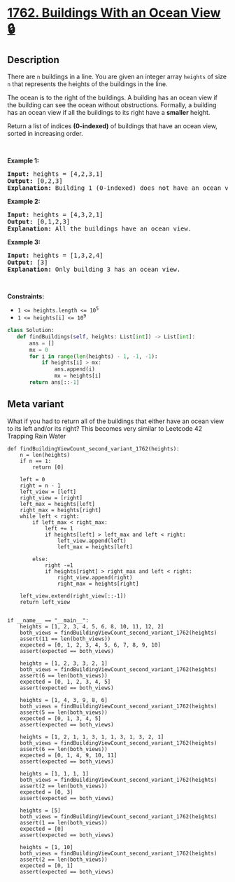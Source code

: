 # [1762. Buildings With an Ocean View 🔒](https://leetcode.com/problems/buildings-with-an-ocean-view)

## Description

<!-- description:start -->

<p>There are <code>n</code> buildings in a line. You are given an integer array <code>heights</code> of size <code>n</code> that represents the heights of the buildings in the line.</p>

<p>The ocean is to the right of the buildings. A building has an ocean view if the building can see the ocean without obstructions. Formally, a building has an ocean view if all the buildings to its right have a <strong>smaller</strong> height.</p>

<p>Return a list of indices <strong>(0-indexed)</strong> of buildings that have an ocean view, sorted in increasing order.</p>

<p>&nbsp;</p>
<p><strong class="example">Example 1:</strong></p>

<pre>
<strong>Input:</strong> heights = [4,2,3,1]
<strong>Output:</strong> [0,2,3]
<strong>Explanation:</strong> Building 1 (0-indexed) does not have an ocean view because building 2 is taller.
</pre>

<p><strong class="example">Example 2:</strong></p>

<pre>
<strong>Input:</strong> heights = [4,3,2,1]
<strong>Output:</strong> [0,1,2,3]
<strong>Explanation:</strong> All the buildings have an ocean view.
</pre>

<p><strong class="example">Example 3:</strong></p>

<pre>
<strong>Input:</strong> heights = [1,3,2,4]
<strong>Output:</strong> [3]
<strong>Explanation:</strong> Only building 3 has an ocean view.
</pre>

<p>&nbsp;</p>
<p><strong>Constraints:</strong></p>

<ul>
	<li><code>1 &lt;= heights.length &lt;= 10<sup>5</sup></code></li>
	<li><code>1 &lt;= heights[i] &lt;= 10<sup>9</sup></code></li>
</ul>

```python
class Solution:
   def findBuildings(self, heights: List[int]) -> List[int]:
       ans = []
       mx = 0
       for i in range(len(heights) - 1, -1, -1):
           if heights[i] > mx:
               ans.append(i)
               mx = heights[i]
       return ans[::-1]
```

## Meta variant
 What if you had to return all of the buildings that either have an ocean view to its left and/or its right? This becomes very similar to Leetcode 42 Trapping Rain Water
```python3
def findBuildingViewCount_second_variant_1762(heights):
    n = len(heights)
    if n == 1:
        return [0]

    left = 0
    right = n - 1
    left_view = [left]
    right_view = [right]
    left_max = heights[left]
    right_max = heights[right]
    while left < right:
        if left_max < right_max:
            left += 1
            if heights[left] > left_max and left < right:
                left_view.append(left)
                left_max = heights[left]
            
        else:
            right -=1 
            if heights[right] > right_max and left < right:
                right_view.append(right)
                right_max = heights[right]
            
    left_view.extend(right_view[::-1])
    return left_view


if __name__ == "__main__":
    heights = [1, 2, 3, 4, 5, 6, 8, 10, 11, 12, 2]
    both_views = findBuildingViewCount_second_variant_1762(heights)
    assert(11 == len(both_views))
    expected = [0, 1, 2, 3, 4, 5, 6, 7, 8, 9, 10]
    assert(expected == both_views)

    heights = [1, 2, 3, 3, 2, 1]
    both_views = findBuildingViewCount_second_variant_1762(heights)
    assert(6 == len(both_views))
    expected = [0, 1, 2, 3, 4, 5]
    assert(expected == both_views)

    heights = [1, 4, 3, 9, 8, 6]
    both_views = findBuildingViewCount_second_variant_1762(heights)
    assert(5 == len(both_views))
    expected = [0, 1, 3, 4, 5]
    assert(expected == both_views)

    heights = [1, 2, 1, 1, 3, 1, 1, 3, 1, 3, 2, 1]
    both_views = findBuildingViewCount_second_variant_1762(heights)
    assert(6 == len(both_views))
    expected = [0, 1, 4, 9, 10, 11]
    assert(expected == both_views)

    heights = [1, 1, 1, 1]
    both_views = findBuildingViewCount_second_variant_1762(heights)
    assert(2 == len(both_views))
    expected = [0, 3]
    assert(expected == both_views)

    heights = [5]
    both_views = findBuildingViewCount_second_variant_1762(heights)
    assert(1 == len(both_views))
    expected = [0]
    assert(expected == both_views)

    heights = [1, 10]
    both_views = findBuildingViewCount_second_variant_1762(heights)
    assert(2 == len(both_views))
    expected = [0, 1]
    assert(expected == both_views)

```
